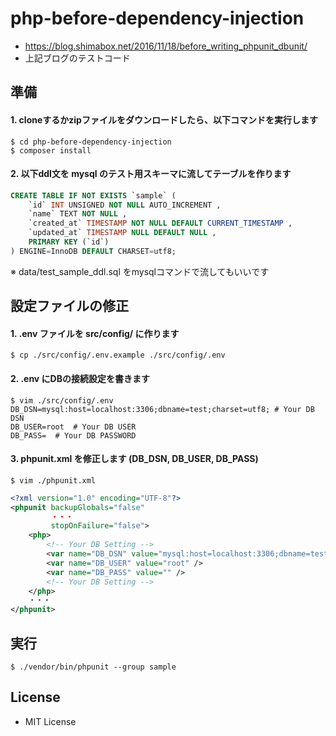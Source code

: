 # php-before-dependency-injection

-  https://blog.shimabox.net/2016/11/18/before_writing_phpunit_dbunit/
-  上記ブログのテストコード

## 準備

#### 1. cloneするかzipファイルをダウンロードしたら、以下コマンドを実行します

```
$ cd php-before-dependency-injection
$ composer install
```

#### 2. 以下ddl文を mysql のテスト用スキーマに流してテーブルを作ります

```sql
CREATE TABLE IF NOT EXISTS `sample` (
    `id` INT UNSIGNED NOT NULL AUTO_INCREMENT ,
    `name` TEXT NOT NULL ,
    `created_at` TIMESTAMP NOT NULL DEFAULT CURRENT_TIMESTAMP ,
    `updated_at` TIMESTAMP NULL DEFAULT NULL ,
    PRIMARY KEY (`id`)
) ENGINE=InnoDB DEFAULT CHARSET=utf8;
```
※ data/test_sample_ddl.sql をmysqlコマンドで流してもいいです

## 設定ファイルの修正

#### 1. .env ファイルを src/config/ に作ります

```
$ cp ./src/config/.env.example ./src/config/.env
```

#### 2. .env にDBの接続設定を書きます

```
$ vim ./src/config/.env
DB_DSN=mysql:host=localhost:3306;dbname=test;charset=utf8; # Your DB DSN
DB_USER=root  # Your DB USER
DB_PASS=  # Your DB PASSWORD
```

#### 3. phpunit.xml を修正します (**DB_DSN**, **DB_USER**, **DB_PASS**)

```
$ vim ./phpunit.xml
```
```xml
<?xml version="1.0" encoding="UTF-8"?>
<phpunit backupGlobals="false"
         ・・・
         stopOnFailure="false">
    <php>
        <!-- Your DB Setting -->
        <var name="DB_DSN" value="mysql:host=localhost:3306;dbname=test;charset=utf8;" />
        <var name="DB_USER" value="root" />
        <var name="DB_PASS" value="" />
        <!-- Your DB Setting -->
    </php>
    ・・・
</phpunit>
```

## 実行

```
$ ./vendor/bin/phpunit --group sample
```

## License
- MIT License
